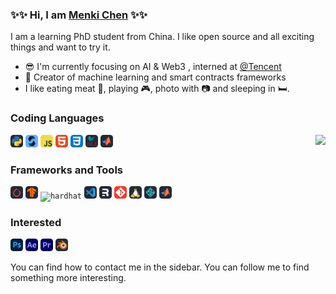 ### ✨✨ Hi, I am [Menki Chen](https://umiotter.com) ✨✨

I am a learning PhD student from China. I like open source and all exciting things and want to try it.

- :sunglasses: I'm currently focusing on AI & Web3 , interned at [@Tencent](https://github.com/Tencent/)
- :hammer: Creator of machine learning and smart contracts frameworks
- I like eating meat 🍖, playing 🎮, photo with 📷 and sleeping in 🛏️.


### Coding Languages
<!-- github-stats:start -->
<!-- prettier-ignore-start -->
<!-- markdownlint-disable -->
<img align="right" src="https://github-readme-stats.vercel.app/api?username=umiotter&show_icons=true&icon_color=0078e7&title_color=0078e7&include_all_commits=true"/>
<!-- markdownlint-restore -->
<!-- prettier-ignore-end -->
<!-- github-stats:end -->

<!-- languages:start -->
<!-- prettier-ignore-start -->
<!-- markdownlint-disable -->
<code><img height="20" src="https://github.com/tandpfun/skill-icons/raw/main/icons/Python-Dark.svg" alt="python" /></code>
<code><img height="20" src="https://github.com/tandpfun/skill-icons/raw/main/icons/Solidity.svg" alt="solidity" /></code>
<code><img height="20" src="https://github.com/tandpfun/skill-icons/raw/main/icons/JavaScript.svg" alt="javascript" /></code>
<code><img height="20" src="https://github.com/tandpfun/skill-icons/raw/main/icons/HTML.svg" alt="html" /></code>
<code><img height="20" src="https://github.com/tandpfun/skill-icons/raw/main/icons/CSS.svg" alt="css" /></code>
<code><img height="20" src="https://github.com/tandpfun/skill-icons/raw/main/icons/LaTeX-Dark.svg" alt="latex" /></code>
<code><img height="20" src="https://github.com/tandpfun/skill-icons/raw/main/icons/Matlab-Dark.svg" alt="matlab" /></code>
<!-- markdownlint-restore -->
<!-- prettier-ignore-end -->
<!-- languages:end -->


### Frameworks and Tools
<!-- tools:start -->
<!-- prettier-ignore-start -->
<!-- markdownlint-disable -->
<code><img height="20" src="https://github.com/tandpfun/skill-icons/raw/main/icons/PyTorch-Dark.svg" alt="pytorch" /></code>
<code><img height="20" src="https://github.com/tandpfun/skill-icons/raw/main/icons/TensorFlow-Dark.svg" alt="tensorflow" /></code>
<code><img height="20" src="https://chainstack.com/wp-content/uploads/2021/12/hardhat.png" alt="hardhat" /></code>
<code><img height="20" src="https://github.com/tandpfun/skill-icons/raw/main/icons/VSCode-Dark.svg" alt="vscode" /></code>
<code><img height="20" src="https://github.com/tandpfun/skill-icons/raw/main/icons/Remix-Dark.svg" alt="remix" /></code>
<code><img height="20" src="https://github.com/tandpfun/skill-icons/raw/main/icons/Git.svg" alt="git" /></code>
<code><img height="20" src="https://github.com/tandpfun/skill-icons/raw/main/icons/Linux-Dark.svg" alt="linux" /></code>
<code><img height="20" src="https://github.com/tandpfun/skill-icons/raw/main/icons/Netlify-Dark.svg" alt="netlify" /></code>
<code><img height="20" src="https://github.com/tandpfun/skill-icons/raw/main/icons/Matlab-Dark.svg" alt="matlab" /></code>
<!-- markdownlint-restore -->
<!-- prettier-ignore-end -->
<!-- tools:end -->

### Interested
<!-- interested:start -->
<!-- prettier-ignore-start -->
<!-- markdownlint-disable -->
<code><img height="20" src="https://github.com/tandpfun/skill-icons/raw/main/icons/Photoshop.svg" alt="photoshop" /></code>
<code><img height="20" src="https://github.com/tandpfun/skill-icons/raw/main/icons/AfterEffects.svg" alt="aftereffects" /></code>
<code><img height="20" src="https://github.com/tandpfun/skill-icons/raw/main/icons/Premiere.svg" alt="premiere" /></code>
<code><img height="20" src="https://github.com/tandpfun/skill-icons/raw/main/icons/Blender-Dark.svg" alt="blender" /></code>
<!-- markdownlint-restore -->
<!-- prettier-ignore-end -->
<!-- interested:end -->


You can find how to contact me in the sidebar. You can follow me to find something more interesting.
